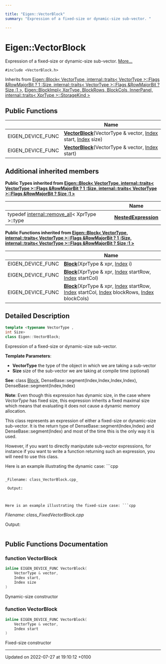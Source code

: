 ```yaml
---

title: "Eigen::VectorBlock"
summary: "Expression of a fixed-size or dynamic-size sub-vector. "

---
```


# Eigen::VectorBlock



Expression of a fixed-size or dynamic-size sub-vector.  [More...](#detailed-description)


`#include <VectorBlock.h>`

Inherits from [Eigen::Block< VectorType, internal::traits< VectorType >::Flags &RowMajorBit ? 1 :Size, internal::traits< VectorType >::Flags &RowMajorBit ? Size :1 >](http://example.org/classes/classeigen_1_1block/), [Eigen::BlockImpl< XprType, BlockRows, BlockCols, InnerPanel, internal::traits< XprType >::StorageKind >](http://example.org/classes/classeigen_1_1blockimpl/)

## Public Functions

|                | Name           |
| -------------- | -------------- |
| EIGEN_DEVICE_FUNC | **[VectorBlock](http://example.org/classes/classeigen_1_1vectorblock/#function-vectorblock)**(VectorType & vector, <a href="http://example.org/namespaces/namespaceeigen/#typedef-index">Index</a> start, <a href="http://example.org/namespaces/namespaceeigen/#typedef-index">Index</a> size) |
| EIGEN_DEVICE_FUNC | **[VectorBlock](http://example.org/classes/classeigen_1_1vectorblock/#function-vectorblock)**(VectorType & vector, <a href="http://example.org/namespaces/namespaceeigen/#typedef-index">Index</a> start) |

## Additional inherited members

**Public Types inherited from [Eigen::Block< VectorType, internal::traits< VectorType >::Flags &RowMajorBit ? 1 :Size, internal::traits< VectorType >::Flags &RowMajorBit ? Size :1 >](http://example.org/classes/classeigen_1_1block/)**

|                | Name           |
| -------------- | -------------- |
| typedef <a href="http://example.org/classes/structeigen_1_1internal_1_1remove__all/">internal::remove_all</a>< XprType >::type | **[NestedExpression](http://example.org/classes/classeigen_1_1block/#typedef-nestedexpression)**  |

**Public Functions inherited from [Eigen::Block< VectorType, internal::traits< VectorType >::Flags &RowMajorBit ? 1 :Size, internal::traits< VectorType >::Flags &RowMajorBit ? Size :1 >](http://example.org/classes/classeigen_1_1block/)**

|                | Name           |
| -------------- | -------------- |
| EIGEN_DEVICE_FUNC | **[Block](http://example.org/classes/classeigen_1_1block/#function-block)**(XprType & xpr, <a href="http://example.org/namespaces/namespaceeigen/#typedef-index">Index</a> i) |
| EIGEN_DEVICE_FUNC | **[Block](http://example.org/classes/classeigen_1_1block/#function-block)**(XprType & xpr, <a href="http://example.org/namespaces/namespaceeigen/#typedef-index">Index</a> startRow, <a href="http://example.org/namespaces/namespaceeigen/#typedef-index">Index</a> startCol) |
| EIGEN_DEVICE_FUNC | **[Block](http://example.org/classes/classeigen_1_1block/#function-block)**(XprType & xpr, <a href="http://example.org/namespaces/namespaceeigen/#typedef-index">Index</a> startRow, <a href="http://example.org/namespaces/namespaceeigen/#typedef-index">Index</a> startCol, <a href="http://example.org/namespaces/namespaceeigen/#typedef-index">Index</a> blockRows, <a href="http://example.org/namespaces/namespaceeigen/#typedef-index">Index</a> blockCols) |


## Detailed Description

```cpp
template <typename VectorType ,
int Size>
class Eigen::VectorBlock;
```

Expression of a fixed-size or dynamic-size sub-vector. 

**Template Parameters**: 

  * **VectorType** the type of the object in which we are taking a sub-vector 
  * **Size** size of the sub-vector we are taking at compile time (optional)


**See**: class <a href="http://example.org/classes/classeigen_1_1block/">Block</a>, DenseBase::segment(Index,Index,Index,Index), DenseBase::segment(Index,Index) 

**Note**: Even though this expression has dynamic size, in the case where _VectorType_ has fixed size, this expression inherits a fixed maximal size which means that evaluating it does not cause a dynamic memory allocation.


This class represents an expression of either a fixed-size or dynamic-size sub-vector. It is the return type of DenseBase::segment(Index,Index) and DenseBase::segment<int>(Index) and most of the time this is the only way it is used.

However, if you want to directly maniputate sub-vector expressions, for instance if you want to write a function returning such an expression, you will need to use this class.

Here is an example illustrating the dynamic case: ```cpp

```

_Filename: class_VectorBlock.cpp_

 Output: 

```
```


Here is an example illustrating the fixed-size case: ```cpp

```

_Filename: class_FixedVectorBlock.cpp_

 Output: 

```
```

## Public Functions Documentation

### function VectorBlock

```cpp
inline EIGEN_DEVICE_FUNC VectorBlock(
    VectorType & vector,
    Index start,
    Index size
)
```


Dynamic-size constructor 


### function VectorBlock

```cpp
inline EIGEN_DEVICE_FUNC VectorBlock(
    VectorType & vector,
    Index start
)
```


Fixed-size constructor 


-------------------------------

Updated on 2022-07-27 at 19:10:12 +0100